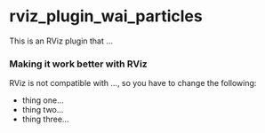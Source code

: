 # rviz_plugin_wai_particles
This is an RViz plugin that ...

### Making it work better with RViz
RViz is not compatible with ..., so you have to change the following:
* thing one...
* thing two...
* thing three...
